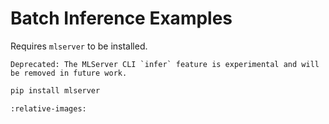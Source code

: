 # Batch Inference Examples

Requires `mlserver` to be installed.

```{warning}
Deprecated: The MLServer CLI `infer` feature is experimental and will be removed in future work.
```

```bash
pip install mlserver
```

```{include} ../../../../samples/k8s-batch-examples.md
:relative-images:
```
